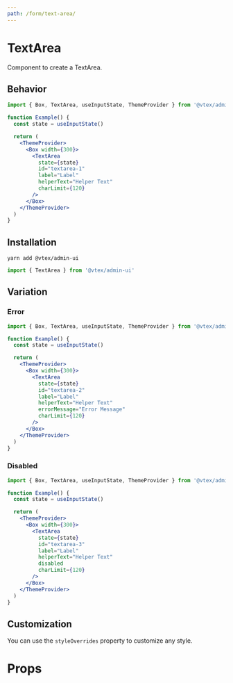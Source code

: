 ```yaml
---
path: /form/text-area/
---
```


# TextArea

Component to create a TextArea.

## Behavior

```jsx
import { Box, TextArea, useInputState, ThemeProvider } from '@vtex/admin-ui'

function Example() {
  const state = useInputState()

  return (
    <ThemeProvider>
      <Box width={300}>
        <TextArea
          state={state}
          id="textarea-1"
          label="Label"
          helperText="Helper Text"
          charLimit={120}
        />
      </Box>
    </ThemeProvider>
  )
}
```

## Installation

```static
yarn add @vtex/admin-ui
```

```jsx static
import { TextArea } from '@vtex/admin-ui'
```

## Variation

### Error

```jsx
import { Box, TextArea, useInputState, ThemeProvider } from '@vtex/admin-ui'

function Example() {
  const state = useInputState()

  return (
    <ThemeProvider>
      <Box width={300}>
        <TextArea
          state={state}
          id="textarea-2"
          label="Label"
          helperText="Helper Text"
          errorMessage="Error Message"
          charLimit={120}
        />
      </Box>
    </ThemeProvider>
  )
}
```

### Disabled

```jsx
import { Box, TextArea, useInputState, ThemeProvider } from '@vtex/admin-ui'

function Example() {
  const state = useInputState()

  return (
    <ThemeProvider>
      <Box width={300}>
        <TextArea
          state={state}
          id="textarea-3"
          label="Label"
          helperText="Helper Text"
          disabled
          charLimit={120}
        />
      </Box>
    </ThemeProvider>
  )
}
```

## Customization

You can use the `styleOverrides` property to customize any style.

# Props

<proptypes heading="TextArea" component="TextArea" />
